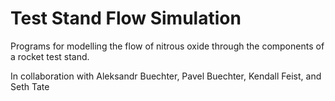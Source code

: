 # Test Stand Flow Simulation
Programs for modelling the flow of nitrous oxide through the components of a rocket test stand.

In collaboration with Aleksandr Buechter, Pavel Buechter, Kendall Feist, and Seth Tate
